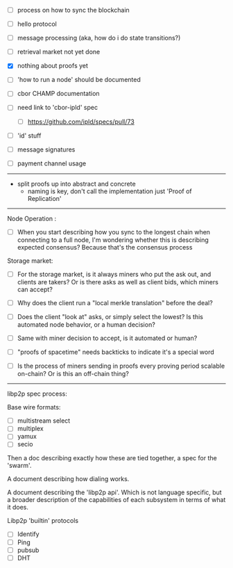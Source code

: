 
- [ ] process on how to sync the blockchain
- [ ] hello protocol
- [ ] message processing (aka, how do i do state transitions?)
- [ ] retrieval market not yet done
- [x] nothing about proofs yet
- [ ] 'how to run a node' should be documented
- [ ] cbor CHAMP documentation
- [ ] need link to 'cbor-ipld' spec
  - [ ] https://github.com/ipld/specs/pull/73
- [ ] 'id' stuff
- [ ] message signatures
- [ ] payment channel usage



----



- split proofs up into abstract and concrete
  - naming is key, don't call the implementation just 'Proof of Replication'



------------

Node Operation : 

- [ ] When you start describing how you sync to the longest chain when connecting to a full node, I'm wondering whether this is describing expected consensus? Because that's the consensus process 

Storage market: 

- [ ] For the storage market, is it always miners who put the ask out, and clients are takers? Or is there asks as well as client bids, which miners can accept?
- [ ] Why does the client run a "local merkle translation" before the deal?
- [ ] Does the client "look at" asks, or simply select the lowest? Is this automated node behavior, or a human decision?
- [ ] Same with miner decision to accept, is it automated or human?
- [ ] "proofs of spacetime" needs backticks to indicate it's a special word
- [ ] Is the process of miners sending in proofs every proving period scalable on-chain? Or is this an off-chain thing?



-------

libp2p spec process:

Base wire formats:

- [ ] multistream select
- [ ] multiplex
- [ ] yamux
- [ ] secio

Then a doc describing exactly how these are tied together, a spec for the 'swarm'.

A document describing how dialing works.

A document describing the 'libp2p api'. Which is not language specific, but a broader description of the capabilities of each subsystem in terms of what it does.

Libp2p 'builtin' protocols

- [ ] Identify
- [ ] Ping
- [ ] pubsub
- [ ] DHT